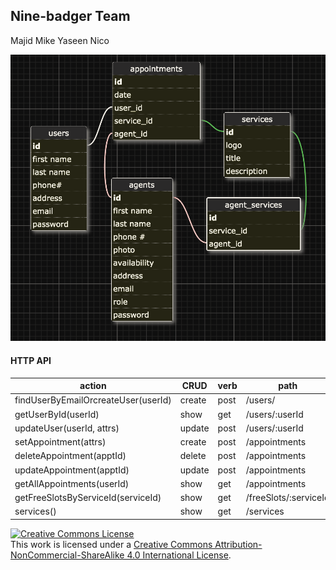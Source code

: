 ## Nine-badger Team
Majid
Mike
Yaseen
Nico

![Wireframe Schema SQL](Wireframe.png)


#### HTTP API

| action                             | CRUD   | verb | path                 |
| ----------------------------       | ------ | ---- | ---------------------|
| findUserByEmailOrcreateUser(userId)| create | post | /users/              |
| getUserById(userId)                | show   | get  | /users/:userId       |
| updateUser(userId, attrs)          | update | post | /users/:userId       |
| setAppointment(attrs)              | create | post | /appointments        |
| deleteAppointment(apptId)          | delete | post | /appointments        |
| updateAppointment(apptId)          | update | post | /appointments        |
| getAllAppointments(userId)         | show   | get  | /appointments        |
| getFreeSlotsByServiceId(serviceId) | show   | get  | /freeSlots/:serviceId|
| services()                         | show   | get  | /services            |



<!-- LICENSE -->

<a rel="license" href="http://creativecommons.org/licenses/by-nc-sa/4.0/"><img alt="Creative Commons License" style="border-width:0" src="https://i.creativecommons.org/l/by-nc-sa/4.0/80x15.png" /></a>
<br />This work is licensed under a <a rel="license" href="http://creativecommons.org/licenses/by-nc-sa/4.0/">Creative Commons Attribution-NonCommercial-ShareAlike 4.0 International License</a>.

[mit-license]: https://opensource.org/licenses/MIT
